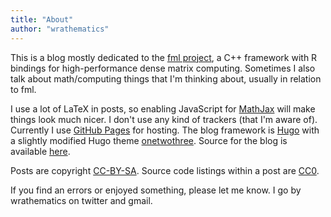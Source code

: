 ```yaml
---
title: "About"
author: "wrathematics"
---
```


This is a blog mostly dedicated to the [fml project](https://github.com/fml-fam/), a C++ framework with R bindings for high-performance dense matrix computing. Sometimes I also talk about math/computing things that I'm thinking about, usually in relation to fml.

I use a lot of LaTeX in posts, so enabling JavaScript for [MathJax](https://www.mathjax.org/) will make things look much nicer. I don't use any kind of trackers (that I'm aware of). Currently I use [GitHub Pages](https://pages.github.com/) for hosting. The blog framework is [Hugo](https://gohugo.io/) with a slightly modified Hugo theme [onetwothree](https://github.com/schollz/onetwothree). Source for the blog is available [here](https://github.com/fml-fam/blog).

Posts are copyright [CC-BY-SA](http://creativecommons.org/licenses/by-sa/4.0/). Source code listings within a post are [CC0](http://creativecommons.org/publicdomain/zero/1.0/).

If you find an errors or enjoyed something, please let me know. I go by wrathematics on twitter and gmail.

<!-- Syndicated on [R-bloggers](https://www.r-bloggers.com) -->
